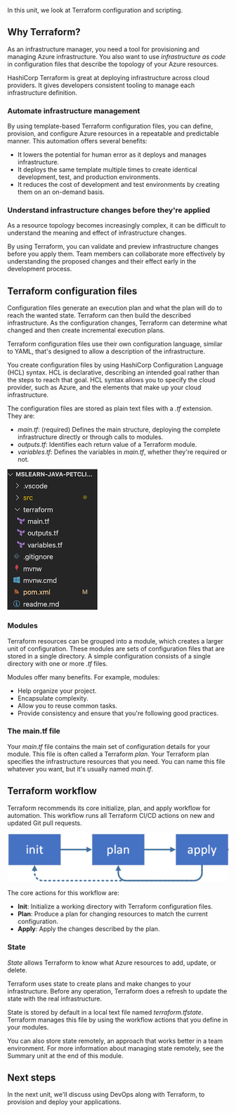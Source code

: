 In this unit, we look at Terraform configuration and scripting.

## Why Terraform?

As an infrastructure manager, you need a tool for provisioning and managing Azure infrastructure. You also want to use *infrastructure as code* in configuration files that describe the topology of your Azure resources.

HashiCorp Terraform is great at deploying infrastructure across cloud providers. It gives developers consistent tooling to manage each infrastructure definition.

### Automate infrastructure management

By using template-based Terraform configuration files, you can define, provision, and configure Azure resources in a repeatable and predictable manner. This automation offers several benefits:

- It lowers the potential for human error as it deploys and manages infrastructure.
- It deploys the same template multiple times to create identical development, test, and production environments.
- It reduces the cost of development and test environments by creating them on an on-demand basis.

### Understand infrastructure changes before they're applied

As a resource topology becomes increasingly complex, it can be difficult to understand the meaning and effect of infrastructure changes.

By using Terraform, you can validate and preview infrastructure changes before you apply them. Team members can collaborate more effectively by understanding the proposed changes and their effect early in the development process.

## Terraform configuration files

Configuration files generate an execution plan and what the plan will do to reach the wanted state. Terraform can then build the described infrastructure. As the configuration changes, Terraform can determine what changed and then create incremental execution plans.

Terraform configuration files use their own configuration language, similar to YAML, that's designed to allow a description of the infrastructure.

You create configuration files by using HashiCorp Configuration Language (HCL) syntax. HCL is declarative, describing an intended goal rather than the steps to reach that goal. HCL syntax allows you to specify the cloud provider, such as Azure, and the elements that make up your cloud infrastructure.

The configuration files are stored as plain text files with a *.tf* extension. They are:

- *main.tf*: (required) Defines the main structure, deploying the complete infrastructure directly or through calls to modules.
- *outputs.tf*: Identifies each return value of a Terraform module.
- *variables.tf*: Defines the variables in *main.tf*, whether they're required or not.

![Screenshot of the Terraform configuration structure.](../media/3-config.png)

### Modules

Terraform resources can be grouped into a module, which creates a larger unit of configuration. These modules are sets of configuration files that are stored in a single directory. A simple configuration consists of a single directory with one or more *.tf* files.

Modules offer many benefits. For example, modules:

- Help organize your project.
- Encapsulate complexity.
- Allow you to reuse common tasks.
- Provide consistency and ensure that you're following good practices.

### The main.tf file

Your *main.tf* file contains the main set of configuration details for your module. This file is often called a Terraform _plan_. Your Terraform plan specifies the infrastructure resources that you need. You can name this file whatever you want, but it's usually named *main.tf*.

## Terraform workflow

Terraform recommends its core initialize, plan, and apply workflow for automation. This workflow runs all Terraform CI/CD actions on new and updated Git pull requests.

![Diagram of the Terraform workflow, displaying the core actions Init, Plan, and Apply.](../media/3-workflow.png)

The core actions for this workflow are:

- **Init**: Initialize a working directory with Terraform configuration files.
- **Plan**: Produce a plan for changing resources to match the current configuration.
- **Apply**: Apply the changes described by the plan.

### State

*State* allows Terraform to know what Azure resources to add, update, or delete.

Terraform uses state to create plans and make changes to your infrastructure. Before any operation, Terraform does a refresh to update the state with the real infrastructure.

State is stored by default in a local text file named *terraform.tfstate*. Terraform manages this file by using the workflow actions that you define in your modules.

You can also store state remotely, an approach that works better in a team environment. For more information about managing state remotely, see the Summary unit at the end of this module.

## Next steps

In the next unit, we'll discuss using DevOps along with Terraform, to provision and deploy your applications.

